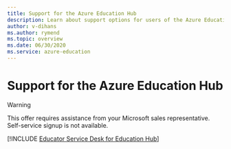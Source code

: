 ```yaml
---
title: Support for the Azure Education Hub
description: Learn about support options for users of the Azure Education Hub.
author: v-dihans
ms.author: rymend
ms.topic: overview
ms.date: 06/30/2020
ms.service: azure-education
---
```


# Support for the Azure Education Hub

> [!WARNING]
> This offer requires assistance from your Microsoft sales representative. Self-service signup is not available.

[!INCLUDE [Educator Service Desk for Education Hub](../../includes/edu-hub-service-desk.md)]
